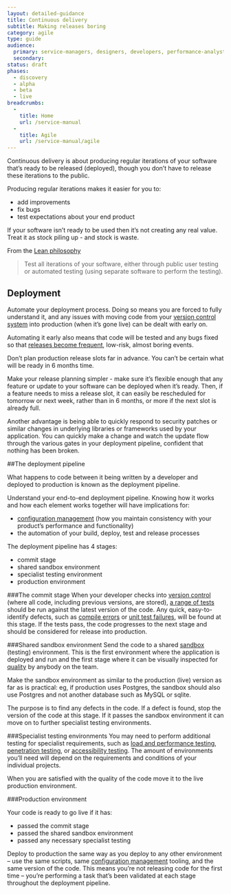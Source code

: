 ```yaml
---
layout: detailed-guidance
title: Continuous delivery
subtitle: Making releases boring
category: agile
type: guide
audience:
  primary: service-managers, designers, developers, performance-analysts, user-researchers, content-designers, tech-archs
  secondary:
status: draft
phases:
  - discovery
  - alpha
  - beta
  - live
breadcrumbs:
  -
    title: Home
    url: /service-manual
  -
    title: Agile
    url: /service-manual/agile
---
```


Continuous delivery is about producing regular iterations of your software that’s ready to be released (deployed), though you don’t have to release these iterations to the public.

Producing regular iterations makes it easier for you to:

* add improvements
* fix bugs
* test expectations about your end product

If your software isn’t ready to be used then it’s not creating any real value. Treat it as stock piling up - and stock is waste.

From the [Lean philosophy](http://en.wikipedia.org/wiki/Lean_software_development)

> Test all iterations of your software, either through public user testing or automated testing (using separate software to perform the testing).
 
## Deployment
Automate your deployment process. Doing so means you are forced to fully understand it, and any issues with moving code from your [version control system](/service-manual/making-software/version-control.html) into production (when it’s gone live) can be dealt with early on.

Automating it early also means that code will be tested and any bugs fixed so that [releases become frequent](/service-manual/making-software/release-strategies.html), low-risk, almost boring events.

Don’t plan production release slots far in advance. You can’t be certain what will be ready in 6 months time.

Make your release planning simpler - make sure it’s flexible enough that any feature or update to your software can be deployed when it’s ready. Then, if a feature needs to miss a release slot, it can easily be rescheduled for tomorrow or next week, rather than in 6 months, or more if the next slot is already full.

Another advantage is being able to quickly respond to security patches or similar changes in underlying  libraries or frameworks used by your application. You can quickly make a change and watch the update flow through the various gates in your deployment pipeline, confident that nothing has been broken.

##The deployment pipeline

What happens to code between it being written by a developer and deployed to production is known as the deployment pipeline.

Understand your end-to-end deployment pipeline. Knowing how it works and how each element works together will have implications for:

* [configuration management](/service-manual/making-software/configuration-management.html) (how you maintain consistency with your product’s performance and functionality)
* the automation of your build, deploy, test and release processes

The deployment pipeline has 4 stages:
* commit stage
* shared sandbox environment
* specialist testing environment
* production environment

###The commit stage
When your developer checks into [version control](/service-manual/making-software/version-control.html) (where all code, including previous versions, are stored), [a range of tests](/service-manual/making-software/testing-in-agile.html) should be run against the latest version of the code. Any quick, easy-to-identify defects, such as [compile errors](http://en.wikipedia.org/wiki/Compilation_error) or [unit test failures](https://en.wikipedia.org/wiki/Unit_testing), will be found at this stage. If the tests pass, the code progresses to the next stage and should be considered for release into production.

###Shared sandbox environment
Send the code to a shared [sandbox](/service-manual/making-software/sandbox-and-staging-servers.html) (testing) environment. This is the first environment where the application is deployed and run and the first stage where it can be visually inspected for [quality](/service-manual/agile/quality.html) by anybody on the team.

Make the sandbox environment as similar to the production (live) version as far as is practical: eg, if production uses Postgres, the sandbox should also use Postgres and not another database such as MySQL or sqlite.

The purpose is to find any defects in the code. If a defect is found, stop the version of the code at this stage. If it passes the sandbox environment it can move on to further specialist testing environments.

###Specialist testing environments
You may need to perform additional testing for specialist requirements, such as [load and performance testing](/service-manual/operations/load-and-performance-testing.html), [penetration testing](/service-manual/operations/penetration-testing.html), or [accessibility testing](/service-manual/making-software/accessibility-testing.html). The amount of environments you’ll need will depend on the requirements and conditions of your individual projects.

When you are satisfied with the quality of the code move it to the live production environment.

###Production environment

Your code is ready to go live if it has:

* passed the commit stage
* passed the shared sandbox environment
* passed any necessary specialist testing

Deploy to production the same way as you deploy to any other environment – use the same scripts, same [configuration management](/service-manual/making-software/configuration-management.html) tooling, and the same version of the code.  This means you’re not releasing code for the first time – you’re performing a task that’s been validated at each stage throughout the deployment pipeline.
